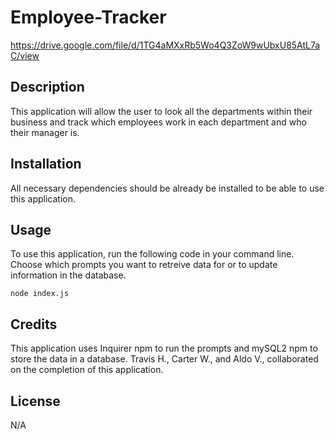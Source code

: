 # Employee-Tracker

https://drive.google.com/file/d/1TG4aMXxRb5Wo4Q3ZoW9wUbxU85AtL7aC/view


## Description

This application will allow the user to look all the departments within their business and track which employees work in each department and who their manager is.

## Installation

All necessary dependencies should be already be installed to be able to use this application.

## Usage

To use this application, run the following code in your command line.  Choose which prompts you want to retreive data for or to update information in the database.

```
node index.js
```

## Credits

This application uses Inquirer npm to run the prompts and mySQL2 npm to store the data in a database.
Travis H., Carter W., and Aldo V., collaborated on the completion of this application.

## License

N/A

